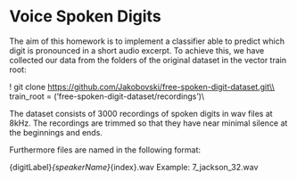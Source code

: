 # Voice Spoken Digits

The aim of this homework is to implement a classifier able to predict which digit is pronounced in a short audio excerpt. 
To achieve this, we have collected our data from the folders of the original dataset in the vector train root:

! git clone https://github.com/Jakobovski/free-spoken-digit-dataset.git\\
train_root = (’free-spoken-digit-dataset/recordings’)\\

The dataset consists of 3000 recordings of spoken digits in wav files at 8kHz.
The recordings are trimmed so that they have near minimal silence at the beginnings and ends.

Furthermore files are named in the following format:

{digitLabel}_{speakerName}_{index}.wav     Example: 7_jackson_32.wav

